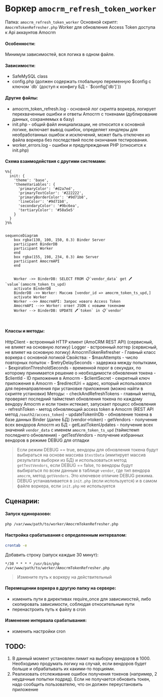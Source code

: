 # Воркер `amocrm_refresh_token_worker`

Папка: `amocrm_refresh_token_worker`
Основной скрипт: `AmocrmTokenRefresher.php`
Worker для обновления Access Token доступа к Api аккаунтов Amocrm

#### Особенности:
Минимум зависимостей, вся логика в одном файле.

#### Зависимости:
- SafeMySQL class
- config.php (должен содержать глобальную переменную $config c ключом `db` (доступ к конфигу БД - `$config['db']`))

#### Другие файлы:
- amocrm_token_refresh.log - основной лог скрипта воркера, логирует перехваченные ошибки и ответы Amocrm с токенами (дублирование данных, сохраняемых в базу)
- init.php - общий файл инициализации, не относится к основной логике, включает вывод ошибок, определяет хендлеры для необработанных ошибок и исключений, может быть отключен из файла воркера без последствий после окончания тестирования.
- worker_errors.log - ошибки и предупреждения PHP (относится к init.php)

#### Схема взаимодействия с другими системами:

```mermaid
%%{
  init: {
    'theme': 'base',
    'themeVariables': {
      'primaryColor': '#d2a7ed',
      'primaryTextColor': '#222222',
      'primaryBorderColor': '#9d71b8',
      'lineColor': '#9d71b8',
      'secondaryColor': '#9bc6ea',
      'tertiaryColor': '#58a5e5'
    }
  }
}%%


sequenceDiagram
    box rgba(130, 100, 150, 0.3) Binder Server
    participant BinderDB
    participant Worker
    end
    box rgba(155, 198, 234, 0.3) Amo Server
    participant AmocrmAPI
    end

    
    Worker ->> BinderDB: SELECT FROM 📋`vendor_data` get 🖊️`value`(amocrm_token_ts_upd)
    activate BinderDB
    BinderDB ->> Worker: Массив [vendor_id => amocrm_token_ts_upd,]
    activate Worker
    Worker -->> AmocrmAPI: Запрос нового Access Token
    AmocrmAPI -->> Worker: ответ JSON с новыми токенами
    Worker --> BinderDB: UPDATE 🖊️`token` in 📋`vendor`

    
```


#### Классы и методы:
HttpClient - встроенный HTTP клиент (AmoCRM REST API) (сервисный, не влияет на основную логику)
Logger - встроенный логгер (сервисный, не влияет на основную логику)
AmocrmTokenRefresher - Главный класс воркера с основной логикой
   Свойства:
       - $maxAttempts - число повторных попыток
       - $retryDelaySeconds - задержка между попытками,
       - $expirationThresholdSeconds - временной порог в секундах, по которому принимается решение о необходимости обновления токена
       - $clientId - ID приложения в Amocrm
       - $clientSecret - секретный ключ приложения в Amocrm
       - $redirectUri = адрес, который использовался для перенаправления при установке приложения (можно найти в скрипте установки)
   Методы:
        - checkAndRefreshTokens - главный метод, проверяет последний таймстемп обновления токена по каждому вендору Amocrm и если токен истекает, запускает процесс обновления
       - refreshToken - метод обновляющий access token в Amocrm (REST API метод `/oauth2/access_token`)
       - updateTokenInDb - обновление токена в базе данных Binder (далее БД) (vendor->token)
       - getVendors - получение всех вендоров Amocrm из БД
       - getLastTokenUpdates - получение всех значений `vendor_data` с именем `amocrm_token_ts_upd` (таймстемп последнего обновления)
       - getTestVendors - получение избранных вендоров в режиме DEBUG для отладки

> Если режим DEBUG == true, вендоры для обновления токена будут выбираться на основе массива `$testData` (имитирует массив результата выборки из БД) и использоваться метод `getTestVendors`, если DEBUG == false, то вендоры будут выбираться по всем данным в таблице `vendor`, где тип вендора `amocrm`, метод `getVendors`. Это ключевое отличие DEBUG режима.
> DEBUG устанавливается в `init.php` (если используется) и в самом файле воркера, если `init.php` не используется

## Сценарии:

#### Запуск единоразово:
```bash
php /var/www/path/to/worker/AmocrmTokenRefresher.php
```
#### Настройка срабатывания с определенным интервалом:
```bash
crontab -e
```
Добавить строку (запуск каждые 30 минут):
```
*/30 * * * * /usr/bin/php /var/www/path/to/worker/AmocrmTokenRefresher.php
```
> Измените путь к воркеру на действительный

#### Перемещении воркера в другую папку на сервере:
- изменить пути в директивах require_once для зависимостей, либо скопировать зависимости, соблюдая относительные пути
- перенастроить путь к файлу в cron

#### Изменение интервала срабатывания:
- изменить настройки cron

## TODO:
1. В данный момент установлен лимит на выборку вендоров в 1000. Необходимо продумать логику на случай, если вендоров будет больше и обрабатывать их какими-то порциями.
2. Реализовать отслеживание ошибок получения токенов (например, 2 неудачные попытки подряд). Если не получается обновить токен, надо сообщить пользователю, что он должен переустановить приложение